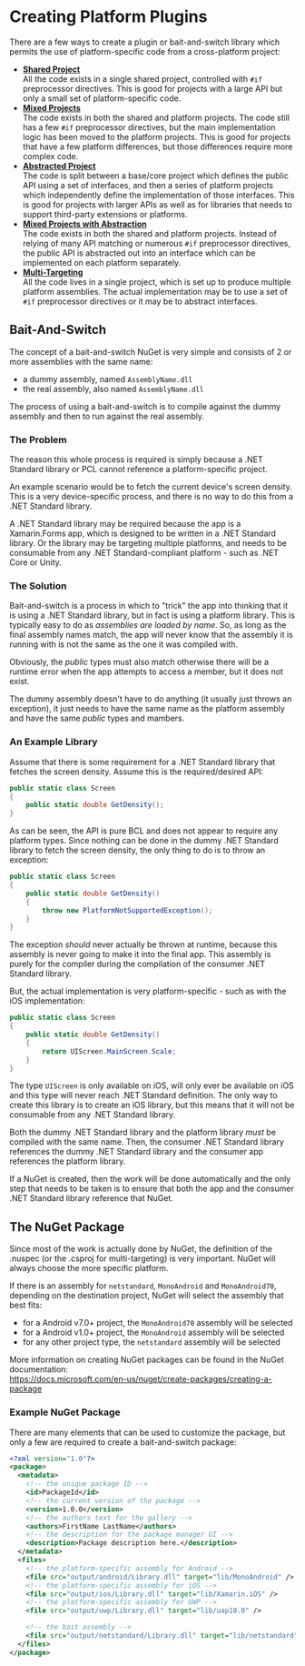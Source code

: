 # Creating Platform Plugins

There are a few ways to create a plugin or bait-and-switch library which
permits the use of platform-specific code from a cross-platform project:

 - [**Shared Project**](UsingSharedProjects)  
   All the code exists in a single shared project, controlled with `#if`
   preprocessor directives. This is good for projects with a large API
   but only a small set of platform-specific code.
 - [**Mixed Projects**](UsingMixedProjects)  
   The code exists in both the shared and platform projects. The code still has
   a few `#if` preprocessor directives, but the main implementation logic has
   been moved to the platform projects. This is good for projects that have a 
   few platform differences, but those differences require more complex code.
 - [**Abstracted Project**](UsingAbstractionProjects)  
   The code is split between a base/core project which defines the public API 
   using a set of interfaces, and then a series of platform projects which 
   independently define the implementation of those interfaces. This is good 
   for projects with larger APIs as well as for libraries that needs to 
   support third-party extensions or platforms.
 - [**Mixed Projects with Abstraction**](UsingAbstractedMixedProjects)  
   The code exists in both the shared and platform projects. Instead of relying
   of many API matching or numerous `#if` preprocessor directives, the public 
   API is abstracted out into an interface which can be implemented on each 
   platform separately.
 - [**Multi-Targeting**](UsingMultiTargeting)  
   All the code lives in a single project, which is set up to produce multiple 
   platform assemblies. The actual implementation may be to use a set of `#if` 
   preprocessor directives or it may be to abstract interfaces.

## Bait-And-Switch

The concept of a bait-and-switch NuGet is very simple and consists of 2 or more
assemblies with the same name:

 - a dummy assembly, named `AssemblyName.dll`
 - the real assembly, also named `AssemblyName.dll`

The process of using a bait-and-switch is to compile against the dummy assembly
and then to run against the real assembly.

### The Problem

The reason this whole process is required is simply because a .NET Standard 
library or PCL cannot reference a platform-specific project.

An example scenario would be to fetch the current device's screen density. 
This is a very device-specific process, and there is no way to do this from 
a .NET Standard library.

A .NET Standard library may be required because the app is a Xamarin.Forms app,
which is designed to be written in a .NET Standard library. Or the library may
be targeting multiple platforms, and needs to be consumable from any .NET
Standard-compliant platform - such as .NET Core or Unity.

### The Solution

Bait-and-switch is a process in which to "trick" the app into thinking that it
is using a .NET Standard library, but in fact is using a platform library. This
is typically easy to do as _assemblies are loaded by name_. So, as long as the 
final assembly names match, the app will never know that the assembly it is 
running with is not the same as the one it was compiled with.

Obviously, the _public_ types must also match otherwise there will be a runtime
error when the app attempts to access a member, but it does not exist.

The dummy assembly doesn't have to do anything (it usually just throws an 
exception), it just needs to have the same name as the platform assembly and 
have the same _public_ types and mambers.

### An Example Library

Assume that there is some requirement for a .NET Standard library that fetches
the screen density. Assume this is the required/desired API:

```csharp
public static class Screen
{
    public static double GetDensity();
}
```

As can be seen, the API is pure BCL and does not appear to require any platform
types. Since nothing can be done in the dummy .NET Standard library to fetch 
the screen density, the only thing to do is to throw an exception:

```csharp
public static class Screen
{
    public static double GetDensity()
    {
        throw new PlatformNotSupportedException();
    }
}
```

The exception _should_ never actually be thrown at runtime, because this 
assembly is never going to make it into the final app. This assembly
is purely for the compiler during the compilation of the consumer .NET 
Standard library.

But, the actual implementation is very platform-specific - such as with
the iOS implementation:

```csharp
public static class Screen
{
    public static double GetDensity()
    {
        return UIScreen.MainScreen.Scale;
    }
}
```

The type `UIScreen` is only available on iOS, will only ever be available on 
iOS and this type will never reach .NET Standard definition. The only way to 
create this library is to create an iOS library, but this means that it will 
not be consumable from any .NET Standard library.

Both the dummy .NET Standard library and the platform library _must_ be 
compiled with the same name. Then, the consumer .NET Standard library 
references the dummy .NET Standard library and the consumer app references
the platform library.

If a NuGet is created, then the work will be done automatically and the only 
step that needs to be taken is to ensure that both the app and the consumer 
.NET Standard library reference that NuGet.

## The NuGet Package

Since most of the work is actually done by NuGet, the definition of the .nuspec
(or the .csproj for multi-targeting) is very important. NuGet will always 
choose the more specific platform.

If there is an assembly for `netstandard`, `MonoAndroid` and `MonoAndroid70`,
depending on the destination project, NuGet will select the assembly that best
fits:

 - for a Android v7.0+ project, the `MonoAndroid70` assembly will be selected
 - for a Android v1.0+ project, the `MonoAndroid` assembly will be selected
 - for any other project type, the `netstandard` assembly will be selected

More information on creating NuGet packages can be found in the NuGet
documentation:  
https://docs.microsoft.com/en-us/nuget/create-packages/creating-a-package

### Example NuGet Package

There are many elements that can be used to customize the package, but only a
few are required to create a bait-and-switch package:

```xml
<?xml version="1.0"?>
<package>
  <metadata>
    <!-- the unique package ID -->
    <id>PackageId</id>
    <!-- the current version of the package -->
    <version>1.0.0</version>
    <!-- the authors text for the gallery -->
    <authors>FirstName LastName</authors>
    <!-- the description for the package manager UI -->
    <description>Package description here.</description>
  </metadata>
  <files>
    <!-- the platform-specific assembly for Android -->
    <file src="output/android/Library.dll" target="lib/MonoAndroid" />
    <!-- the platform-specific assembly for iOS -->
    <file src="output/ios/Library.dll" target="lib/Xamarin.iOS" />
    <!-- the platform-specific assembly for UWP -->
    <file src="output/uwp/Library.dll" target="lib/uap10.0" />

    <!-- the bait assembly -->
    <file src="output/netstandard/Library.dll" target="lib/netstandard" />
  </files>
</package>
```
